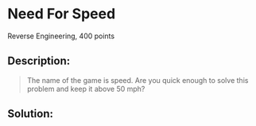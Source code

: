 # Need For Speed
Reverse Engineering, 400 points

## Description:
> The name of the game is speed. Are you quick enough to solve this problem and keep it above 50 mph?


## Solution: 


